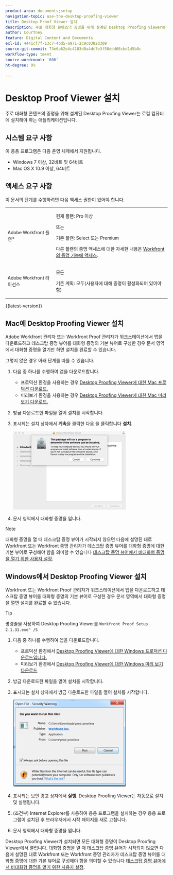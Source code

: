 ```yaml
---
product-area: documents;setup
navigation-topic: use-the-desktop-proofing-viewer
title: Desktop Proof Viewer 설치
description: 주로 대화형 콘텐츠의 증명을 위해 설계된 Desktop Proofing Viewer는 로컬 컴퓨터에 설치해야 하는 애플리케이션입니다.
author: Courtney
feature: Digital Content and Documents
exl-id: 4441cf7f-13c7-4bd5-a971-2c9c0302d309
source-git-commit: 73e6a62e4c4103d0a4dc7e3f58ddd68cbd145b8c
workflow-type: tm+mt
source-wordcount: '606'
ht-degree: 0%

---
```


# Desktop Proof Viewer 설치

주로 대화형 콘텐츠의 증명을 위해 설계된 Desktop Proofing Viewer는 로컬 컴퓨터에 설치해야 하는 애플리케이션입니다.

## 시스템 요구 사항

이 응용 프로그램은 다음 운영 체제에서 지원됩니다.

* Windows 7 이상, 32비트 및 64비트
* Mac OS X 10.9 이상, 64비트

## 액세스 요구 사항

이 문서의 단계를 수행하려면 다음 액세스 권한이 있어야 합니다.

<table style="table-layout:auto"> 
 <col> 
 <col> 
 <tbody> 
  <tr> 
   <td role="rowheader">Adobe Workfront 플랜*</td> 
   <td> <p>현재 플랜: Pro 이상</p> <p>또는</p> <p>기존 플랜: Select 또는 Premium</p> <p>다른 플랜의 증명 액세스에 대한 자세한 내용은 <a href="/help/quicksilver/administration-and-setup/manage-workfront/configure-proofing/access-to-proofing-functionality.md" class="MCXref xref">Workfront의 증명 기능에 액세스</a>.</p> </td> 
  </tr> 
  <tr> 
   <td role="rowheader">Adobe Workfront 라이선스</td> 
   <td> <p>모든</p> <p>기존 계획: 모두(사용자에 대해 증명이 활성화되어 있어야 함)</p> </td> 
  </tr> 
 </tbody> 
</table>

{{latest-version}}

## Mac에 Desktop Proofing Viewer 설치

Adobe Workfront 관리자 또는 Workfront Proof 관리자가 워크스테이션에서 앱을 다운로드하고 데스크탑 증명 뷰어를 대화형 증명의 기본 뷰어로 구성한 경우 문서 영역에서 대화형 증명을 열기만 하면 설치를 완료할 수 있습니다.

그렇지 않은 경우 아래 단계를 따를 수 있습니다.

1. 다음 중 하나를 수행하여 앱을 다운로드합니다.

   * 프로덕션 환경을 사용하는 경우 [Desktop Proofing Viewer에 대한 Mac 프로덕션 다운로드.](https://assets.proofhq.com/nativeviewer/desktop_viewer/Workfront+Proof-2.1.32.pkg)
   * 미리보기 환경을 사용하는 경우 [Desktop Proofing Viewer에 대한 Mac 미리 보기 다운로드.](https://assets.preview.proofhq.com/nativeviewer/desktop_viewer/Workfront+Proof+Preview-2.1.32.pkg)

1. 방금 다운로드한 파일을 열어 설치를 시작합니다.
1. 표시되는 설치 상자에서 **계속**&#x200B;을 클릭한 다음 을 클릭합니다 **설치**.

   ![00000776.png](assets/00000776-350x244.png)

1. 문서 영역에서 대화형 증명을 엽니다.

>[!NOTE]
>
>대화형 증명을 열 때 데스크탑 증명 뷰어가 시작되지 않으면 다음에 설명된 대로 Workfront 또는 Workfront 증명 관리자가 데스크탑 증명 뷰어를 대화형 증명에 대한 기본 뷰어로 구성해야 함을 의미할 수 있습니다 [데스크탑 증명 뷰어에서 비대화형 증명을 열기 위한 사용자 설정](../../../workfront-proof/wp-work-proofsfiles/review-proofs-dpv/destop-proofing-viewer.md#user-setting-for-launching-non-interactive-proofs).

## Windows에서 Desktop Proofing Viewer 설치

Workfront 또는 Workfront Proof 관리자가 워크스테이션에서 앱을 다운로드하고 데스크탑 증명 뷰어를 대화형 증명의 기본 뷰어로 구성한 경우 문서 영역에서 대화형 증명을 열면 설치를 완료할 수 있습니다.

>[!TIP]
>
>명령줄을 사용하여 Desktop Proofing Viewer를 `Workfront Proof Setup 2.1.31.exe" /S`

1. 다음 중 하나를 수행하여 앱을 다운로드합니다.

   * 프로덕션 환경에서 [Desktop Proofing Viewer에 대한 Windows 프로덕션 다운로드입니다.](https://assets.proofhq.com/nativeviewer/desktop_viewer/Workfront+Proof+Setup+2.1.32.exe)
   * 미리보기 환경에서 [Desktop Proofing Viewer에 대한 Windows 미리 보기 다운로드](https://assets.preview.proofhq.com/nativeviewer/desktop_viewer/Workfront+Proof+Preview+Setup+2.1.32.exe)

1. 방금 다운로드한 파일을 열어 설치를 시작합니다.
1. 표시되는 설치 상자에서 방금 다운로드한 파일을 열어 설치를 시작합니다.

   ![Screen_Shot_2018-05-02_at_10.56.55_AM.png](assets/screen-shot-2018-05-02-at-10.56.55-am-350x271.png)

1. 표시되는 보안 경고 상자에서 **실행**. Desktop Proofing Viewer는 자동으로 설치 및 실행됩니다.
1. (조건부) Internet Explorer를 사용하여 응용 프로그램을 설치하는 경우 응용 프로그램이 설치된 후 브라우저에서 시작 페이지를 새로 고칩니다.
1. 문서 영역에서 대화형 증명을 엽니다.

Desktop Proofing Viewer가 설치되면 모든 대화형 증명이 Desktop Proofing Viewer에서 열립니다. 대화형 증명을 열 때 데스크탑 증명 뷰어가 시작되지 않으면 다음에 설명된 대로 Workfront 또는 Workfront 증명 관리자가 데스크탑 증명 뷰어를 대화형 증명에 대한 기본 뷰어로 구성해야 함을 의미할 수 있습니다 [데스크탑 증명 뷰어에서 비대화형 증명을 열기 위한 사용자 설정](../../../workfront-proof/wp-work-proofsfiles/review-proofs-dpv/destop-proofing-viewer.md#user-setting-for-launching-non-interactive-proofs).
